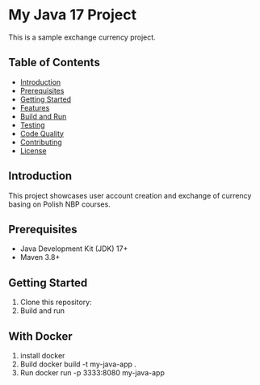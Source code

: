 # My Java 17 Project

This is a sample exchange currency project.

## Table of Contents

- [Introduction](#introduction)
- [Prerequisites](#prerequisites)
- [Getting Started](#getting-started)
- [Features](#features)
- [Build and Run](#build-and-run)
- [Testing](#testing)
- [Code Quality](#code-quality)
- [Contributing](#contributing)
- [License](#license)

## Introduction

This project showcases user account creation and exchange of currency basing on Polish NBP courses.

## Prerequisites

- Java Development Kit (JDK) 17+
- Maven 3.8+

## Getting Started

1. Clone this repository:
2. Build and run

## With Docker
1. install docker
2. Build
   docker build -t my-java-app .
3. Run
   docker run -p 3333:8080 my-java-app
